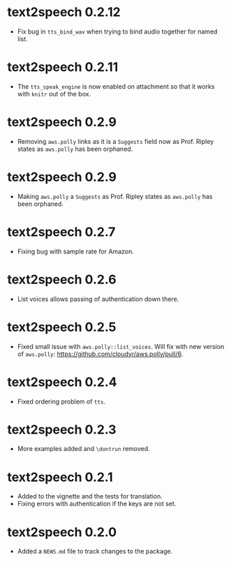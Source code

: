# text2speech 0.2.12

* Fix bug in `tts_bind_wav` when trying to bind audio together for named list.

# text2speech 0.2.11

* The `tts_speak_engine` is now enabled on attachment so that it works with `knitr` out of the box.

# text2speech 0.2.9

* Removing `aws.polly` links as it is a `Suggests` field now as Prof. Ripley states as `aws.polly` has been orphaned.

# text2speech 0.2.9

* Making `aws.polly` a `Suggests` as Prof. Ripley states as `aws.polly` has been orphaned.

# text2speech 0.2.7

* Fixing bug with sample rate for Amazon.

# text2speech 0.2.6

* List voices allows passing of authentication down there.

# text2speech 0.2.5

* Fixed small issue with `aws.polly::list_voices`.  Will fix with new version of `aws.polly`: https://github.com/cloudyr/aws.polly/pull/6.

# text2speech 0.2.4

* Fixed ordering problem of `tts`.

# text2speech 0.2.3

* More examples added and `\dontrun` removed.

# text2speech 0.2.1

* Added to the vignette and the tests for translation.
* Fixing errors with authentication if the keys are not set.

# text2speech 0.2.0

* Added a `NEWS.md` file to track changes to the package.
